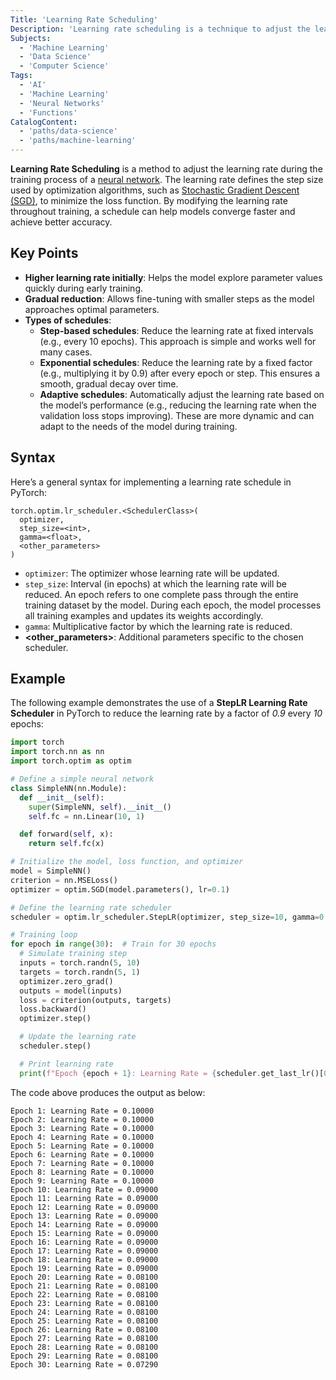 ```yaml
---
Title: 'Learning Rate Scheduling'
Description: 'Learning rate scheduling is a technique to adjust the learning rate during training to improve convergence and model performance.'
Subjects:
  - 'Machine Learning'
  - 'Data Science'
  - 'Computer Science'
Tags:
  - 'AI'
  - 'Machine Learning'
  - 'Neural Networks'
  - 'Functions'
CatalogContent:
  - 'paths/data-science'
  - 'paths/machine-learning'
---
```


**Learning Rate Scheduling** is a method to adjust the learning rate during the training process of a [neural network](https://www.codecademy.com/resources/docs/ai/neural-networks). The learning rate defines the step size used by optimization algorithms, such as [Stochastic Gradient Descent (SGD)](https://www.codecademy.com/resources/docs/ai/neural-networks/stochastic-gradient-descent), to minimize the loss function. By modifying the learning rate throughout training, a schedule can help models converge faster and achieve better accuracy.

## Key Points

- **Higher learning rate initially**: Helps the model explore parameter values quickly during early training.
- **Gradual reduction**: Allows fine-tuning with smaller steps as the model approaches optimal parameters.
- **Types of schedules**:
  - **Step-based schedules**: Reduce the learning rate at fixed intervals (e.g., every 10 epochs). This approach is simple and works well for many cases.
  - **Exponential schedules**: Reduce the learning rate by a fixed factor (e.g., multiplying it by 0.9) after every epoch or step. This ensures a smooth, gradual decay over time.
  - **Adaptive schedules**: Automatically adjust the learning rate based on the model’s performance (e.g., reducing the learning rate when the validation loss stops improving). These are more dynamic and can adapt to the needs of the model during training.

## Syntax

Here’s a general syntax for implementing a learning rate schedule in PyTorch:

```pseudo
torch.optim.lr_scheduler.<SchedulerClass>(
  optimizer,
  step_size=<int>,
  gamma=<float>,
  <other_parameters>
)
```

- `optimizer`: The optimizer whose learning rate will be updated.
- `step_size`: Interval (in epochs) at which the learning rate will be reduced. An epoch refers to one complete pass through the entire training dataset by the model. During each epoch, the model processes all training examples and updates its weights accordingly.
- `gamma`: Multiplicative factor by which the learning rate is reduced.
- **<other_parameters>**: Additional parameters specific to the chosen scheduler.

## Example

The following example demonstrates the use of a **StepLR Learning Rate Scheduler** in PyTorch to reduce the learning rate by a factor of _0.9_ every _10_ epochs:

```py
import torch
import torch.nn as nn
import torch.optim as optim

# Define a simple neural network
class SimpleNN(nn.Module):
  def __init__(self):
    super(SimpleNN, self).__init__()
    self.fc = nn.Linear(10, 1)

  def forward(self, x):
    return self.fc(x)

# Initialize the model, loss function, and optimizer
model = SimpleNN()
criterion = nn.MSELoss()
optimizer = optim.SGD(model.parameters(), lr=0.1)

# Define the learning rate scheduler
scheduler = optim.lr_scheduler.StepLR(optimizer, step_size=10, gamma=0.9)

# Training loop
for epoch in range(30):  # Train for 30 epochs
  # Simulate training step
  inputs = torch.randn(5, 10)
  targets = torch.randn(5, 1)
  optimizer.zero_grad()
  outputs = model(inputs)
  loss = criterion(outputs, targets)
  loss.backward()
  optimizer.step()

  # Update the learning rate
  scheduler.step()

  # Print learning rate
  print(f"Epoch {epoch + 1}: Learning Rate = {scheduler.get_last_lr()[0]:.5f}")
```

The code above produces the output as below:

```shell
Epoch 1: Learning Rate = 0.10000
Epoch 2: Learning Rate = 0.10000
Epoch 3: Learning Rate = 0.10000
Epoch 4: Learning Rate = 0.10000
Epoch 5: Learning Rate = 0.10000
Epoch 6: Learning Rate = 0.10000
Epoch 7: Learning Rate = 0.10000
Epoch 8: Learning Rate = 0.10000
Epoch 9: Learning Rate = 0.10000
Epoch 10: Learning Rate = 0.09000
Epoch 11: Learning Rate = 0.09000
Epoch 12: Learning Rate = 0.09000
Epoch 13: Learning Rate = 0.09000
Epoch 14: Learning Rate = 0.09000
Epoch 15: Learning Rate = 0.09000
Epoch 16: Learning Rate = 0.09000
Epoch 17: Learning Rate = 0.09000
Epoch 18: Learning Rate = 0.09000
Epoch 19: Learning Rate = 0.09000
Epoch 20: Learning Rate = 0.08100
Epoch 21: Learning Rate = 0.08100
Epoch 22: Learning Rate = 0.08100
Epoch 23: Learning Rate = 0.08100
Epoch 24: Learning Rate = 0.08100
Epoch 25: Learning Rate = 0.08100
Epoch 26: Learning Rate = 0.08100
Epoch 27: Learning Rate = 0.08100
Epoch 28: Learning Rate = 0.08100
Epoch 29: Learning Rate = 0.08100
Epoch 30: Learning Rate = 0.07290
```
